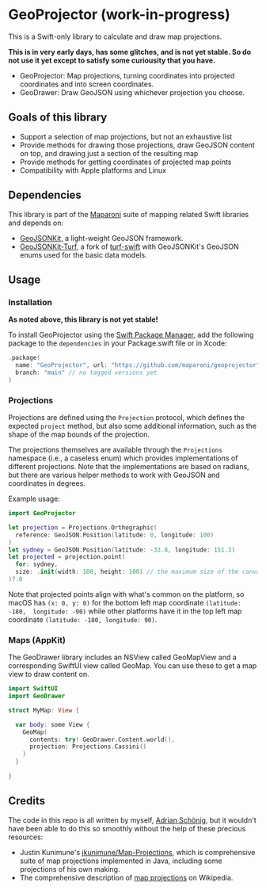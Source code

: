 # GeoProjector (work-in-progress)

This is a Swift-only library to calculate and draw map projections.

**This is in very early days, has some glitches, and is not yet stable. So do not
 use it yet except to satisfy some curiousity that you have.**

- GeoProjector: Map projections, turning coordinates into projected coordinates
  and into screen coordinates.
- GeoDrawer: Draw GeoJSON using whichever projection you choose.

## Goals of this library

- Support a selection of map projections, but not an exhaustive list
- Provide methods for drawing those projections, draw GeoJSON content on top,
  and drawing just a section of the resulting map
- Provide methods for getting coordinates of projected map points
- Compatibility with Apple platforms and Linux

## Dependencies

This library is part of the [Maparoni](https://maparoni.app) suite of mapping 
related Swift libraries and depends on:

- [GeoJSONKit](https://github.com/maparoni/GeoJSONKit), a light-weight GeoJSON
  framework.
- [GeoJSONKit-Turf](https://github.com/maparoni/geojsonkit-turf), a fork of
  [turf-swift](https://github.com/mapbox/turf-swift) with GeoJSONKit's GeoJSON
  enums used for the basic data models.
  
## Usage

### Installation

**As noted above, this library is not yet stable!** 

To install GeoProjector using the [Swift Package Manager](https://swift.org/package-manager/), 
add the following package to the `dependencies` in your Package.swift file or 
in Xcode:

```swift
.package(
  name: "GeoProjector", url: "https://github.com/maparoni/geoprojector", 
  branch: "main" // no tagged versions yet 
)
```

### Projections

Projections are defined using the `Projection` protocol, which defines the
expected `project` method, but also some additional information, such as the
shape of the map bounds of the projection.

The projections themselves are available through the `Projections` namespace
(i.e., a caseless enum) which provides implementations of different projections.
Note that the implementations are based on radians, but there are various
helper methods to work with GeoJSON and coordinates in degrees.

Example usage:

```swift
import GeoProjector

let projection = Projections.Orthographic(
  reference: GeoJSON.Position(latitude: 0, longitude: 100)
)
let sydney = GeoJSON.Position(latitude: -33.8, longitude: 151.3)
let projected = projection.point(
  for: sydney, 
  size: .init(width: 100, height: 100) // the maximum size of the canvas
)?.0
```

Note that projected points align with what's common on the platform, so macOS
has `(x: 0, y: 0)` for the bottom left map coordinate `(latitude: -180, 
longitude: -90)` while other platforms have it in the top left map coordinate
`(latitude: -180, longitude: 90)`.

### Maps (AppKit)

The GeoDrawer library includes an NSView called GeoMapView and a corresponding
SwiftUI view called GeoMap. You can use these to get a map view to draw content
on.

```swift
import SwiftUI
import GeoDrawer

struct MyMap: View {

  var body: some View {
    GeoMap(
      contents: try! GeoDrawer.Content.world(),
      projection: Projections.Cassini()
    )
  }
  
}
```

## Credits

The code in this repo is all written by myself, [Adrian Schönig](https://github.com/nighthawk),
but it wouldn't have been able to do this so smoothly without the help of these
precious resources:

- Justin Kunimune's [jkunimune/Map-Projections](https://github.com/jkunimune/Map-Projections), 
  which is comprehensive suite of map projections implemented in Java, including
  some projections of his own making.
- The comprehensive description of [map projections](https://en.wikipedia.org/wiki/Map_projection)
  on Wikipedia.
